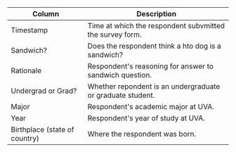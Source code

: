 | Column | Description |
| --- | --- |
| Timestamp | Time at which the respondent subvmitted the survey form. |
| Sandwich? | Does the respondent think a hto dog is a sandwich? |
| Rationale | Respondent's reasoning for answer to sandwich question. |
| Undergrad or Grad? | Whether repondent is an undergraduate or graduate student. |
| Major | Respondent's academic major at UVA. |
| Year | Respondent's year of study at UVA. |
| Birthplace (state of country) | Where the respondent was born. |


